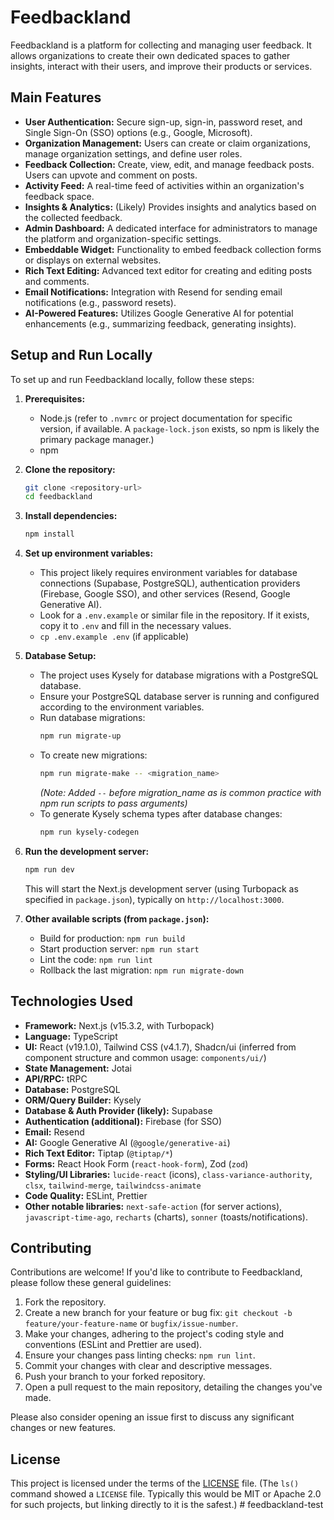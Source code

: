 # Feedbackland

Feedbackland is a platform for collecting and managing user feedback. It allows organizations to create their own dedicated spaces to gather insights, interact with their users, and improve their products or services.

## Main Features

*   **User Authentication:** Secure sign-up, sign-in, password reset, and Single Sign-On (SSO) options (e.g., Google, Microsoft).
*   **Organization Management:** Users can create or claim organizations, manage organization settings, and define user roles.
*   **Feedback Collection:** Create, view, edit, and manage feedback posts. Users can upvote and comment on posts.
*   **Activity Feed:** A real-time feed of activities within an organization's feedback space.
*   **Insights & Analytics:** (Likely) Provides insights and analytics based on the collected feedback.
*   **Admin Dashboard:** A dedicated interface for administrators to manage the platform and organization-specific settings.
*   **Embeddable Widget:** Functionality to embed feedback collection forms or displays on external websites.
*   **Rich Text Editing:** Advanced text editor for creating and editing posts and comments.
*   **Email Notifications:** Integration with Resend for sending email notifications (e.g., password resets).
*   **AI-Powered Features:** Utilizes Google Generative AI for potential enhancements (e.g., summarizing feedback, generating insights).

## Setup and Run Locally

To set up and run Feedbackland locally, follow these steps:

1.  **Prerequisites:**
    *   Node.js (refer to `.nvmrc` or project documentation for specific version, if available. A `package-lock.json` exists, so npm is likely the primary package manager.)
    *   npm

2.  **Clone the repository:**
    ```bash
    git clone <repository-url>
    cd feedbackland
    ```

3.  **Install dependencies:**
    ```bash
    npm install
    ```

4.  **Set up environment variables:**
    *   This project likely requires environment variables for database connections (Supabase, PostgreSQL), authentication providers (Firebase, Google SSO), and other services (Resend, Google Generative AI).
    *   Look for a `.env.example` or similar file in the repository. If it exists, copy it to `.env` and fill in the necessary values.
    *   `cp .env.example .env` (if applicable)

5.  **Database Setup:**
    *   The project uses Kysely for database migrations with a PostgreSQL database.
    *   Ensure your PostgreSQL database server is running and configured according to the environment variables.
    *   Run database migrations:
        ```bash
        npm run migrate-up
        ```
    *   To create new migrations:
        ```bash
        npm run migrate-make -- <migration_name>
        ```
        *(Note: Added `--` before migration_name as is common practice with npm run scripts to pass arguments)*
    *   To generate Kysely schema types after database changes:
        ```bash
        npm run kysely-codegen
        ```

6.  **Run the development server:**
    ```bash
    npm run dev
    ```
    This will start the Next.js development server (using Turbopack as specified in `package.json`), typically on `http://localhost:3000`.

7.  **Other available scripts (from `package.json`):**
    *   Build for production: `npm run build`
    *   Start production server: `npm run start`
    *   Lint the code: `npm run lint`
    *   Rollback the last migration: `npm run migrate-down`

## Technologies Used

*   **Framework:** Next.js (v15.3.2, with Turbopack)
*   **Language:** TypeScript
*   **UI:** React (v19.1.0), Tailwind CSS (v4.1.7), Shadcn/ui (inferred from component structure and common usage: `components/ui/`)
*   **State Management:** Jotai
*   **API/RPC:** tRPC
*   **Database:** PostgreSQL
*   **ORM/Query Builder:** Kysely
*   **Database & Auth Provider (likely):** Supabase
*   **Authentication (additional):** Firebase (for SSO)
*   **Email:** Resend
*   **AI:** Google Generative AI (`@google/generative-ai`)
*   **Rich Text Editor:** Tiptap (`@tiptap/*`)
*   **Forms:** React Hook Form (`react-hook-form`), Zod (`zod`)
*   **Styling/UI Libraries:** `lucide-react` (icons), `class-variance-authority`, `clsx`, `tailwind-merge`, `tailwindcss-animate`
*   **Code Quality:** ESLint, Prettier
*   **Other notable libraries:** `next-safe-action` (for server actions), `javascript-time-ago`, `recharts` (charts), `sonner` (toasts/notifications).

## Contributing

Contributions are welcome! If you'd like to contribute to Feedbackland, please follow these general guidelines:

1.  Fork the repository.
2.  Create a new branch for your feature or bug fix: `git checkout -b feature/your-feature-name` or `bugfix/issue-number`.
3.  Make your changes, adhering to the project's coding style and conventions (ESLint and Prettier are used).
4.  Ensure your changes pass linting checks: `npm run lint`.
5.  Commit your changes with clear and descriptive messages.
6.  Push your branch to your forked repository.
7.  Open a pull request to the main repository, detailing the changes you've made.

Please also consider opening an issue first to discuss any significant changes or new features.

## License

This project is licensed under the terms of the [LICENSE](LICENSE) file.
(The `ls()` command showed a `LICENSE` file. Typically this would be MIT or Apache 2.0 for such projects, but linking directly to it is the safest.)
#   f e e d b a c k l a n d - t e s t  
 
